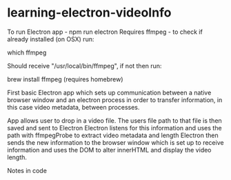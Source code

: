 # learning-electron-videoInfo

To run Electron app - npm run electron
Requires ffmpeg - to check if already installed (on OSX) run:

which ffmpeg

Should receive "/usr/local/bin/ffmpeg", if not then run:

brew install ffmpeg (requires homebrew)


First basic Electron app which sets up communication between a native browser window and an electron process in order to transfer information, in this case video metadata, between processes.

App allows user to drop in a video file.
The users file path to that file is then saved and sent to Electron
Electron listens for this information and uses the path with ffmpegProbe to extract video metadata and length
Electron then sends the new information to the browser window which is set up to receive information and uses the DOM to alter innerHTML and display the video length.

Notes in code
